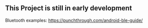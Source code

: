 ## This Project is still in early development

Bluetooth examples: https://punchthrough.com/android-ble-guide/